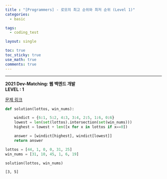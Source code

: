 ```yaml
---
title : "[Programmers] - 로또의 최고 순위와 최저 순위 (Level 1)"
categories:
  - basic

tags:
  - coding_test

layout: single

toc: true
toc_sticky: true
use_math: true
comments: true
---
```


---
**2021 Dev-Matching: 웹 백엔드 개발**  
**LEVEL : 1**

[문제 링크](https://programmers.co.kr/learn/courses/30/lessons/77484)


```python
def solution(lottos, win_nums):

    windict = {6:1, 5:2, 4:3, 3:4, 2:5, 1:6, 0:6}
    lowest = len(set(lottos).intersection(set(win_nums)))
    highest = lowest + len([x for x in lottos if x==0])

    answer = [windict[highest], windict[lowest]]
    return answer
```


```python
lottos = [44, 1, 0, 0, 31, 25]
win_nums = [31, 10, 45, 1, 6, 19]
```


```python
solution(lottos, win_nums)
```




    [3, 5]

